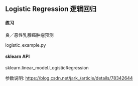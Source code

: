 ## Logistic Regression 逻辑回归

#### 练习

良／恶性乳腺癌肿瘤预测

logistic_example.py

#### sklearn API

sklearn.linear_model.LogisticRegression 

参数说明: https://blog.csdn.net/jark_/article/details/78342644
